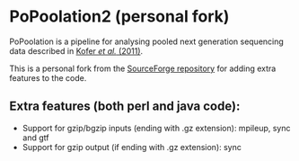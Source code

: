 # PoPoolation2 (personal fork)

PoPoolation is a pipeline for analysing pooled next generation sequencing data described in 
[Kofer _et al._ (2011)](https://academic.oup.com/bioinformatics/article/27/24/3435/306737/PoPoolation2-identifying-differentiation-between).

This is a personal fork from the [SourceForge repository](https://sourceforge.net/p/popoolation2/code)
for adding extra features to the code.

## Extra features (both perl and java code):

* Support for gzip/bgzip inputs (ending with .gz extension): mpileup, sync and gtf
* Support for gzip output (if ending with .gz extension): sync